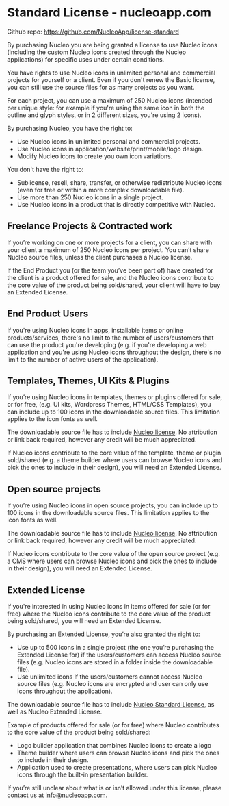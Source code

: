 # Standard License - nucleoapp.com

Github repo: https://github.com/NucleoApp/license-standard

By purchasing Nucleo you are being granted a license to use Nucleo icons (including the custom Nucleo icons created through the Nucleo applications) for specific uses under certain conditions.

You have rights to use Nucleo icons in unlimited personal and commercial projects for yourself or a client. Even if you don't renew the Basic license, you can still use the source files for as many projects as you want.

For each project, you can use a maximum of 250 Nucleo icons (intended per unique style: for example if you're using the same icon in both the outline and glyph styles, or in 2 different sizes, you're using 2 icons).

By purchasing Nucleo, you have the right to:

- Use Nucleo icons in unlimited personal and commercial projects.
- Use Nucleo icons in application/website/print/mobile/logo design.
- Modify Nucleo icons to create you own icon variations.

You don't have the right to:

- Sublicense, resell, share, transfer, or otherwise redistribute Nucleo icons (even for free or within a more complex downloadable file).
- Use more than 250 Nucleo icons in a single project.
- Use Nucleo icons in a product that is directly competitive with Nucleo.

## Freelance Projects & Contracted work
If you’re working on one or more projects for a client, you can share with your client a maximum of 250 Nucleo icons per project. You can’t share Nucleo source files, unless the client purchases a Nucleo license.

If the End Product you (or the team you’ve been part of) have created for the client is a product offered for sale, and the Nucleo icons contribute to the core value of the product being sold/shared, your client will have to buy an Extended License.

## End Product Users
If you're using Nucleo icons in apps, installable items or online products/services, there's no limit to the number of users/customers that can use the product you're developing (e.g. if you're developing a web application and you're using Nucleo icons throughout the design, there's no limit to the number of active users of the application).

## Templates, Themes, UI Kits & Plugins
If you’re using Nucleo icons in templates, themes or plugins offered for sale, or for free, (e.g. UI kits, Wordpress Themes, HTML/CSS Templates), you can include up to 100 icons in the downloadable source files. This limitation applies to the icon fonts as well.

The downloadable source file has to include [Nucleo license](https://github.com/NucleoApp/license-standard). No attribution or link back required, however any credit will be much appreciated.

If Nucleo icons contribute to the core value of the template, theme or plugin sold/shared (e.g. a theme builder where users can browse Nucleo icons and pick the ones to include in their design), you will need an Extended License.

## Open source projects
If you’re using Nucleo icons in open source projects, you can include up to 100 icons in the downloadable source files. This limitation applies to the icon fonts as well.

The downloadable source file has to include [Nucleo license](https://github.com/NucleoApp/license-standard). No attribution or link back required, however any credit will be much appreciated.

If Nucleo icons contribute to the core value of the open source project (e.g. a CMS where users can browse Nucleo icons and pick the ones to include in their design), you will need an Extended License.

## Extended License
If you're interested in using Nucleo icons in items offered for sale (or for free) where the Nucleo icons contribute to the core value of the product being sold/shared, you will need an Extended License.

By purchasing an Extended License, you’re also granted the right to:

- Use up to 500 icons in a single project (the one you’re purchasing the Extended License for) if the users/customers can access Nucleo source files (e.g. Nucleo icons are stored in a folder inside the downloadable file).
- Use unlimited icons if the users/customers cannot access Nucleo source files (e.g. Nucleo icons are encrypted and user can only use icons throughout the application).

The downloadable source file has to include [Nucleo Standard License](https://github.com/NucleoApp/license-standard), as well as Nucleo Extended License.

Example of products offered for sale (or for free) where Nucleo contributes to the core value of the product being sold/shared:

- Logo builder application that combines Nucleo icons to create a logo
- Theme builder where users can browse Nucleo icons and pick the ones to include in their design.
- Application used to create presentations, where users can pick Nucleo icons through the built-in presentation builder.

If you’re still unclear about what is or isn’t allowed under this license, please contact us at info@nucleoapp.com.

